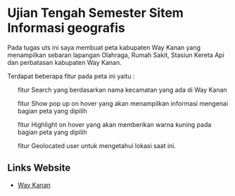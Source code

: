 # Ujian Tengah Semester Sitem Informasi geografis

<p>Pada tugas uts ini saya membuat peta kabupaten Way Kanan yang menampilkan sebaran lapangan Olahraga, Rumah Sakit, Stasiun Kereta Api dan perbatasan kabupaten Way Kanan. </p>

<p> 
  Terdapat beberapa fitur pada peta ini yaitu :
  <ul> fitur Search yang berdasarkan nama kecamatan yang ada di Way Kanan </ul>
  <ul> fitur Show pop up on hover yang akan menampilkan informasi mengenai bagian peta yang dipilih </ul>
  <ul> fitur Highlight on hover yang akan memberikan warna kuning pada bagian peta yang dipilih </ul>
  <ul> fitur Geolocated user untuk mengetahui lokasi saat ini. </ul>
</p>

## Links Website

* [Way Kanan](https://way-kanan.000webhostapp.com/)
